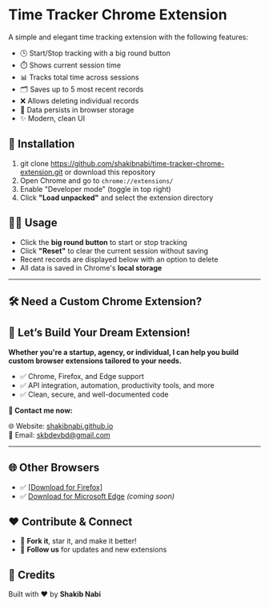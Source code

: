 # Time Tracker Chrome Extension

A simple and elegant time tracking extension with the following features:

- 🕒 Start/Stop tracking with a big round button  
- ⏱️ Shows current session time  
- 📊 Tracks total time across sessions  
- 🗂️ Saves up to 5 most recent records  
- ❌ Allows deleting individual records  
- 💾 Data persists in browser storage  
- ✨ Modern, clean UI  

## 🚀 Installation

1. git clone https://github.com/shakibnabi/time-tracker-chrome-extension.git or download this repository  
2. Open Chrome and go to `chrome://extensions/`  
3. Enable "Developer mode" (toggle in top right)  
4. Click **"Load unpacked"** and select the extension directory  

## 🧑‍💻 Usage

- Click the **big round button** to start or stop tracking  
- Click **"Reset"** to clear the current session without saving  
- Recent records are displayed below with an option to delete  
- All data is saved in Chrome's **local storage**

---

## 🛠️ Need a Custom Chrome Extension?

<div>
  <h2>🚀 Let’s Build Your Dream Extension!</h2>
  <p><strong>Whether you're a startup, agency, or individual, I can help you build custom browser extensions tailored to your needs.</strong></p>
  <ul>
    <li>✅ Chrome, Firefox, and Edge support</li>
    <li>✅ API integration, automation, productivity tools, and more</li>
    <li>✅ Clean, secure, and well-documented code</li>
  </ul>
  <p><strong>📩 Contact me now:</strong></p>
  <p>
    🌐 Website: <a href="https://shakibnabi.github.io/" target="_blank">shakibnabi.github.io</a><br>
    📧 Email: <a href="mailto:skbdevbd@gmail.com">skbdevbd@gmail.com</a>
  </p>
</div>

---

## 🌐 Other Browsers

- ✅ <a href="https://github.com/shakibnabi/time-tracker-firefox-extension" target="_blank">[Download for Firefox]</a>
- ✅ [Download for Microsoft Edge](#) *(coming soon)*  

## ❤️ Contribute & Connect

- 🌟 **Fork it**, star it, and make it better!  
- 👥 **Follow us** for updates and new extensions  

## 📄 Credits

Built with ❤️ by **Shakib Nabi**